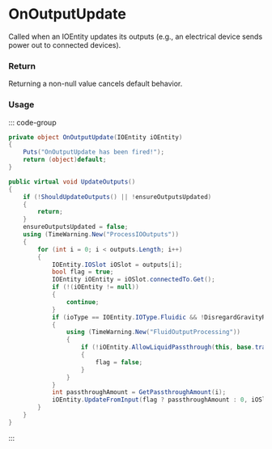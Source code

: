 # OnOutputUpdate
<Badge type="info" text="Electronic"/><Badge type="danger" text="Carbon Compatible"/><Badge type="warning" text="Oxide Compatible"/>
Called when an IOEntity updates its outputs (e.g., an electrical device sends power out to connected devices).

### Return
Returning a non-null value cancels default behavior.

### Usage
::: code-group
```csharp [Example]
private object OnOutputUpdate(IOEntity iOEntity)
{
	Puts("OnOutputUpdate has been fired!");
	return (object)default;
}
```
```csharp [Source — Assembly-CSharp @ IOEntity]
public virtual void UpdateOutputs()
{
	if (!ShouldUpdateOutputs() || !ensureOutputsUpdated)
	{
		return;
	}
	ensureOutputsUpdated = false;
	using (TimeWarning.New("ProcessIOOutputs"))
	{
		for (int i = 0; i < outputs.Length; i++)
		{
			IOEntity.IOSlot iOSlot = outputs[i];
			bool flag = true;
			IOEntity iOEntity = iOSlot.connectedTo.Get();
			if (!(iOEntity != null))
			{
				continue;
			}
			if (ioType == IOEntity.IOType.Fluidic && !DisregardGravityRestrictionsOnLiquid && !iOEntity.DisregardGravityRestrictionsOnLiquid)
			{
				using (TimeWarning.New("FluidOutputProcessing"))
				{
					if (!iOEntity.AllowLiquidPassthrough(this, base.transform.TransformPoint(iOSlot.handlePosition)))
					{
						flag = false;
					}
				}
			}
			int passthroughAmount = GetPassthroughAmount(i);
			iOEntity.UpdateFromInput(flag ? passthroughAmount : 0, iOSlot.connectedToSlot);
		}
	}
}

```
:::
